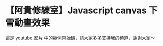 # 【阿貴修練室】Javascript canvas 下雪動畫效果

這是 [youtube 影片](https://youtu.be/1TORNN9qqEU) 中的範例原始碼，請大家多多支持我的頻道，謝謝大家～
